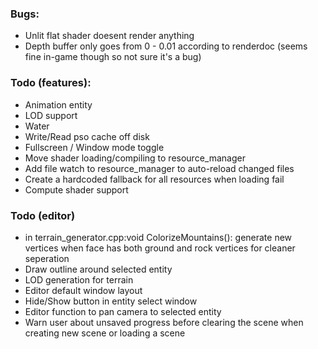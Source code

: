 ### Bugs:
- Unlit flat shader doesent render anything
- Depth buffer only goes from 0 - 0.01 according to renderdoc (seems fine in-game though so not sure it's a bug)

### Todo (features):
- Animation entity
- LOD support
- Water
- Write/Read pso cache off disk
- Fullscreen / Window mode toggle
- Move shader loading/compiling to resource_manager
- Add file watch to resource_manager to auto-reload changed files
- Create a hardcoded fallback for all resources when loading fail
- Compute shader support

### Todo (editor)
- in terrain_generator.cpp:void ColorizeMountains(): generate new vertices when face  has both ground and rock vertices for cleaner seperation 
- Draw outline around selected entity
- LOD generation for terrain
- Editor default window layout
- Hide/Show button in entity select window
- Editor function to pan camera to selected entity
- Warn user about unsaved progress before clearing the scene when creating new scene or loading a scene

    